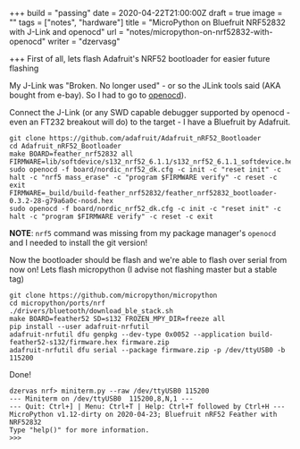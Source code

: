 +++
build = "passing"
date = 2020-04-22T21:00:00Z
draft = true
image = ""
tags = ["notes", "hardware"]
title = "MicroPython on Bluefruit NRF52832 with J-Link and openocd"
url = "notes/micropython-on-nrf52832-with-openocd"
writer = "dzervasg"

+++
First of all, lets flash Adafruit's NRF52 bootloader for easier future flashing

My J-Link was "Broken. No longer used" - or so the JLink tools said (AKA bought from e-bay). So I had to go to [openocd](http://openocd.org)).

Connect the J-Link (or any SWD capable debugger supported by openocd - even an FT232 breakout will do) to the target - I have a Bluefruit by Adafruit.

    git clone https://github.com/adafruit/Adafruit_nRF52_Bootloader
    cd Adafruit_nRF52_Bootloader
    make BOARD=feather_nrf52832 all
    FIRMWARE=lib/softdevice/s132_nrf52_6.1.1/s132_nrf52_6.1.1_softdevice.hex
    sudo openocd -f board/nordic_nrf52_dk.cfg -c init -c "reset init" -c halt -c "nrf5 mass_erase" -c "program $FIRMWARE verify" -c reset -c exit
    FIRMWARE=_build/build-feather_nrf52832/feather_nrf52832_bootloader-0.3.2-28-g79a6a0c-nosd.hex
    sudo openocd -f board/nordic_nrf52_dk.cfg -c init -c "reset init" -c halt -c "program $FIRMWARE verify" -c reset -c exit

**NOTE**: `nrf5` command was missing from my package manager's `openocd` and I needed to install the git version!

Now the bootloader should be flash and we're able to flash over serial from now on! Lets flash micropython (I advise not flashing master but a stable tag)

    git clone https://github.com/micropython/micropython
    cd micropython/ports/nrf
    ./drivers/bluetooth/download_ble_stack.sh
    make BOARD=feather52 SD=s132 FROZEN_MPY_DIR=freeze all
    pip install --user adafruit-nrfutil
    adafruit-nrfutil dfu genpkg --dev-type 0x0052 --application build-feather52-s132/firmware.hex firmware.zip
    adafruit-nrfutil dfu serial --package firmware.zip -p /dev/ttyUSB0 -b 115200

Done!

    dzervas nrf> miniterm.py --raw /dev/ttyUSB0 115200
    --- Miniterm on /dev/ttyUSB0  115200,8,N,1 ---
    --- Quit: Ctrl+] | Menu: Ctrl+T | Help: Ctrl+T followed by Ctrl+H ---
    MicroPython v1.12-dirty on 2020-04-23; Bluefruit nRF52 Feather with NRF52832
    Type "help()" for more information.
    >>>